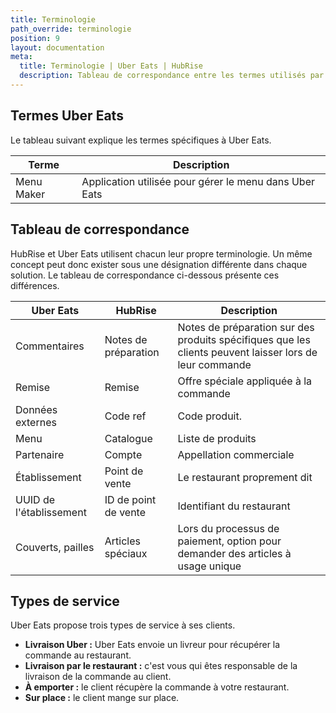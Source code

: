 ```yaml
---
title: Terminologie
path_override: terminologie
position: 9
layout: documentation
meta:
  title: Terminologie | Uber Eats | HubRise
  description: Tableau de correspondance entre les termes utilisés par Uber Eats et ceux utilisés dans HubRise pour le même concept. Connectez les apps et synchronisez vos données.
---
```


## Termes Uber Eats

Le tableau suivant explique les termes spécifiques à Uber Eats.

| Terme      | Description                                            |
| ---------- | ------------------------------------------------------ |
| Menu Maker | Application utilisée pour gérer le menu dans Uber Eats |

## Tableau de correspondance

HubRise et Uber Eats utilisent chacun leur propre terminologie. Un même concept peut donc exister sous une désignation différente dans chaque solution. Le tableau de correspondance ci-dessous présente ces différences.

| Uber Eats               | HubRise              | Description                                                                                             |
| ----------------------- | -------------------- | ------------------------------------------------------------------------------------------------------- |
| Commentaires            | Notes de préparation | Notes de préparation sur des produits spécifiques que les clients peuvent laisser lors de leur commande |
| Remise                  | Remise               | Offre spéciale appliquée à la commande                                                                  |
| Données externes        | Code ref             | Code produit.                                                                           |
| Menu                    | Catalogue            | Liste de produits                                                                                       |
| Partenaire              | Compte               | Appellation commerciale                                                                                 |
| Établissement           | Point de vente       | Le restaurant proprement dit                                                                            |
| UUID de l'établissement | ID de point de vente | Identifiant du restaurant                                                                               |
| Couverts, pailles       | Articles spéciaux    | Lors du processus de paiement, option pour demander des articles à usage unique                         |

## Types de service

Uber Eats propose trois types de service à ses clients.

- **Livraison Uber :** Uber Eats envoie un livreur pour récupérer la commande au restaurant.
- **Livraison par le restaurant :** c'est vous qui êtes responsable de la livraison de la commande au client.
- **À emporter :** le client récupère la commande à votre restaurant.
- **Sur place :** le client mange sur place.

